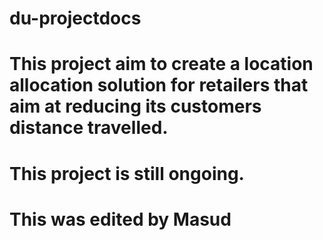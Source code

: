 # du-projectdocs
# This project aim to create a location allocation solution for retailers that aim at reducing its customers distance travelled. 
# This project is still ongoing. 
# This was edited by Masud
